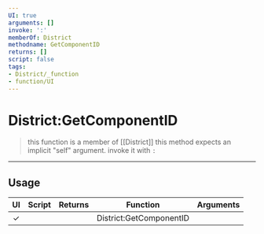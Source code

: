 ```yaml
---
UI: true
arguments: []
invoke: ':'
memberOf: District
methodname: GetComponentID
returns: []
script: false
tags:
- District/_function
- function/UI
---
```

# District:GetComponentID
> this function is a member of [[District]]
> this method expects an implicit "self" argument. invoke it with `:`
-----
## Usage
|  UI | Script | Returns | Function | Arguments |
|:---:|:------:|-------:|:--------:|:---------|
|✓| ||District:GetComponentID||
